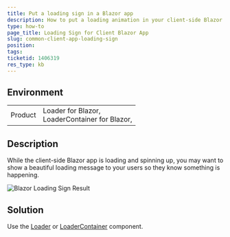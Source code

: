 ```yaml
---
title: Put a loading sign in a Blazor app
description: How to put a loading animation in your client-side Blazor app.
type: how-to
page_title: Loading Sign for Client Blazor App
slug: common-client-app-loading-sign
position: 
tags: 
ticketid: 1406319
res_type: kb
---
```


## Environment

<table>
    <tbody>
        <tr>
            <td>Product</td>
            <td>
                Loader for Blazor,<br />
                LoaderContainer for Blazor,<br />
            </td>
        </tr>
    </tbody>
</table>

## Description

While the client-side Blazor app is loading and spinning up, you may want to show a beautiful loading message to your users so they know something is happening.

![Blazor Loading Sign Result](images/loading-sign-result.gif)

## Solution

Use the [Loader](slug:loader-overview) or [LoaderContainer](slug:loadercontainer-overview) component.
